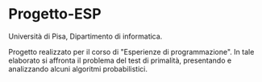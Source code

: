 # Progetto-ESP
Università di Pisa, Dipartimento di informatica. 

Progetto realizzato per il corso di "Esperienze di programmazione".
In tale elaborato si affronta il problema del test di primalità, presentando e analizzando alcuni algoritmi probabilistici.
